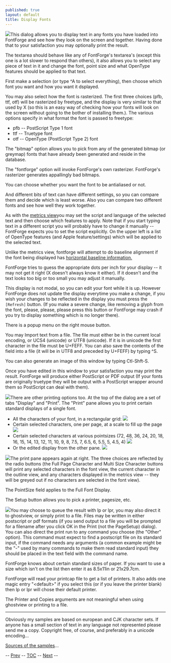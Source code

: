 ```yaml
---
published: true
layout: default
title: Display Fonts
---
```


![](img/DisplayFonts.png)This dialog allows you to display text in any fonts
you have loaded into FontForge and see how they look on the screen and
together. Having done that to your satisfaction you may optionally print
the result.

The textarea should behave like any of FontForge's textarea's (except
this one is a lot slower to respond than others), it also allows you to
select any piece of text in it and change the font, point size and what
OpenType features should be applied to that text.

First make a selection (or type \^A to select everything), then choose
which font you want and how you want it dsplayed.

You may also select how the font is rasterized. The first three choices
(pfb, ttf, otf) will be rasterized by freetype, and the display is very
similar to that used by X (so this is an easy way of checking how your
fonts will look on the screen without going to the bother of installing
them.). The various options specify in what format the font is passed to
freetype:

-   pfb -- PostScript Type 1 font
-   ttf -- Truetype font
-   otf -- OpenType (PostScript Type 2) font

The "bitmap" option allows you to pick from any of the generated bitmap
(or greymap) fonts that have already been generated and reside in the
database.

The "fontforge" option will invoke FontForge's own rasterizer.
FontForge's rasterizer generates appallingly bad bitmaps.

You can choose whether you want the font to be antialiased or not.

And different bits of text can have different settings, so you can
compare them and decide which is least worse. Also you can compare two
different fonts and see how well they work together.

As with the [metrics view](../metricsview/)you may set the script and
language of the selected text and then choose which features to apply.
Note that if you start typing text in a different script you will
probably have to change it manually -- FontForge expects you to set the
script explicitly. On the upper left is a list of OpenType features (and
Apple feature/settings) which will be applied to the selected text.

Unlike the metrics view, fontforge will attempt to do baseline alignment
if the font being displayed has [horizontal baseline
information.](../elementmenu/#HBase)

FontForge tries to guess the appropriate dots per inch for your display
-- it may not get it right (X doesn't always know it either). If it
doesn't and the text looks too big or too small you may adjust it
manually.

This display is not modal, so you can edit your font while it is up.
However FontForge does not update the display everytime you make a
change, if you wish your changes to be reflected in the display you must
press the `[Refresh]` button. (If you make a severe change, like
removing a glyph from the font, please, please, please press this button
or FontForge may crash if you try to display something which is no
longer there).

There is a popup menu on the right mouse button.

You may Import text from a file. The file must either be in the current
local encoding, or UCS4 (unicode) or UTF8 (unicode). If it is in unicode
the first character in the file must be U+FEFF. You can also save the
contents of the field into a file (it will be in UTF8 and preceded by
U+FEFF) by typing \^S.

You can also generate an image of this window by typing Ctl-Shft-S.

Once you have edited in this window to your satisfaction you may print
the result. FontForge will produce either PostScript or PDF output (If
your fonts are originally truetype they will be output with a PostScript
wrapper around them so PostScript can deal with them).

![](img/Print.png)There are other printing options too. At the top of the
dialog are a set of tabs "Display" and "Print". The "Print" pane allows
you to print certain standard displays of a single font.

-   All the characters of your font, in a rectangular grid:
     ![](img/FontDisplay.png)
-   Certain selected characters, one per page, at a scale to fill up the
    page
     ![](img/CharPrint.png)
-   Certain selected characters at various pointsizes (72, 48, 36, 24,
    20, 18, 16, 15, 14, 13, 12, 11, 10, 9, 8, 7.5, 7, 6.5, 6, 5.5, 5,
    4.5, 4)
     ![](img/MultiPrint.png)
-   Or the edited display from the other pane.
     ![](img/FontSample.png)

![](img/Print.png)The print pane appears again at right. The three choices
are reflected by the radio buttons (the Full Page Character and Multi
Size Character buttons will print any selected characters in the font
view, the current character in the outline view, and any characters
displayed in the metrics view -- they will be greyed out if no
characters are selected in the font view).

The PointSize field applies to the Full Font Display.

The Setup button allows you to pick a printer, pagesize, etc.

![](img/PageSetup.png)You may choose to queue the result with lp or lpr, you
may also direct it to ghostview, or simply print to a file. Files may be
written in either postscript or pdf formats (if you send output to a
file you will be prompted for a filename after you click OK in the Print
(not the PageSetup) dialog). You can also direct the print run to any
command you choose (the "Other" option). This command must expect to
find a postscript file on its standard input, if the command needs any
arguments (a common example might be the "-" used by many commands to
make them read standard input) they should be placed in the text field
with the command name.

FontForge knows about certain standard sizes of paper. If you want to
use a size which isn't on the list then enter it as 8.5x11in or
21x29.7cm.

FontForge will read your printcap file to get a list of printers. It
also adds one magic entry "\<default\>" if you select this (or if you
leave the printer blank) then lp or lpr will chose their default
printer.

The Printer and Copies arguments are not meaningful when using ghostview
or printing to a file.

* * * * *

Obviously my samples are based on european and CJK character sets. If
anyone has a small section of text in any language not represented
please send me a copy. Copyright free, of course, and preferably in a
unicode encoding...

[Sources of the samples](quotations.html)...

-- [Prev](../filemenu/) -- [TOC](/en-US/tutorials/overview/) --
[Next](../filemenu/) --


